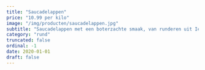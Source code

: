 ```yaml
---
title: "Saucadelappen"
price: "10.99 per kilo"
image: "/img/producten/saucadelappen.jpg"
subtitle: "Saucadelappen met een boterzachte smaak, van runderen uit Ierland. Zachtjes laten sudderen tot het bijna uit elkaar valt. Om eindeloos mee te varieren, bijvoorbeeld in een indonesisch stoofgerecht."
category: "rund"
truncated: false
ordinal: -1
date: 2020-01-01
draft: false
---
```


